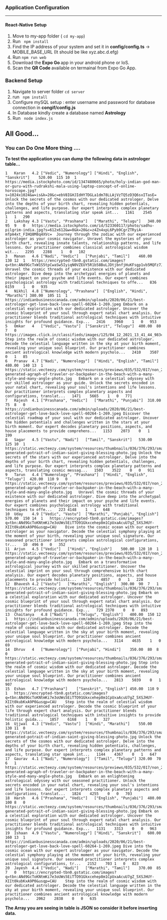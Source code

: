 ### Application Configuration
<hr>
<h4>React-Native Setup</h4>

1. Move to my-app folder ( <code>cd my-app</code>)
2. Run <code> npm install </code>
3. Find the IP address of your system and set it in <b>config/config.ts</b> -> MOBILE_BASE_URL (It should be like xyz.abc.d.efg)
4. Run <code>npm run web</code>
5. Download the <b> Expo Go </b> app in your android phone or IoS.
6. Scan the <b> QR Code </b> available on termainal from Expo Go App.

<h3>Backend Setup</h3>

1. Navigate to server folder <code>cd server</code>
2. run <code> npm install</code>
3. Configure mySQL setup : enter username and password for database connection in <b> congif/config.js</b>
4. In Database kindly create a database named <b> Astrology </b>
5. Run <code> node index.js </code>

<h2> All Good...</h2>

<h3>You can Do One More thing ....</h3>
<b> To test the application you can dump the following data in astrologer table...</b>

	1	Karan	4.2	["Vedic", "Numerology"]	["Hindi", "English", "Sanskrit"]	520.00	115	10	1	https://media.istockphoto.com/id/1347480665/photo/holy-indian-god-man-or-guru-with-rudrakshi-mala-using-laptop-concept-of-online-horoscope.jpg?s=1024x1024&w=is&k=20&c=ebV8IGHJIdHY7DGLa1dm78LLAjVzTQ5zD3Q6sxITasE=	Unlock the secrets of the cosmos with our dedicated astrologer. Delve into the depths of your birth chart, revealing hidden potentials, challenges, and life purpose. Our expert interprets complex planetary patterns and aspects, translating star speak int...	1161	2545	1	1	290
	2	Lakshay	4.3	["Vastu", "Prashana"]	["Marathi", "Telugu"]	340.00	95	9	0	https://media.istockphoto.com/id/523360117/photo/sadhu-pilgrim-india.jpg?s=612x612&w=0&k=20&c=z4Zn4xpL6Pyb9CgrZTRyiA-mfpm4xt_FIHQ8M8q4XVc=	Journey through the zodiac with our experienced astrologer as your cosmic navigator. Unravel the mysteries of your birth chart, revealing innate talents, relationship patterns, and life lessons. Our practitioner combines classical astrological wisdom wit...	2295	2288	1	0	102
	3	Manan	4.6	["Nadi", "Vedic"]	["Punjabi", "Tamil"]	460.00	130	12	1	https://encrypted-tbn0.gstatic.com/images?q=tbn:ANd9GcTxW1S5tpCwaSw5IyiqN0VZEUY5R1b58BuLJDtjbnfjHuKFsgp1vb5MQFz7JK80ipJgIvI	Unravel the cosmic threads of your existence with our dedicated astrologer. Dive deep into the archetypal energies of planets and their impact on your psyche and life events. Our expert combines psychological astrology with traditional techniques to offe...	836	6159	1	0	935
	4	Nikhil	4.8	["Numerology", "Prashana"]	["English", "Hindi", "Marathi"]	380.00	105	11	1	https://indianbusinesscanada.com/admin/uploads/2020/06/21/best-astrologer-get-love-back-love-spell-60264-1-269.jpeg	Embark on a celestial exploration with our dedicated astrologer. Uncover the cosmic blueprint of your soul through expert natal chart analysis. Our practitioner blends traditional astrological techniques with intuitive insights for profound guidance. Exp...	2416	3960	1	0	953
	5	Omkar	4	["Vedic", "Vastu"]	["Sanskrit", "Telugu"]	400.00	80	7	0	https://images.click.in/classifieds/images/125/04_12_2021_13_41_44_983c2ce4e3be9410a566d851618868f3_s.jpg	Step into the realm of cosmic wisdom with our dedicated astrologer. Decode the celestial language written in the sky at your birth moment, revealing your unique soul blueprint. Our practitioner combines ancient astrological knowledge with modern psycholo...	2410	3507	0	1	85
	6	Pranav	4.7	["Nadi", "Numerology"]	["Hindi", "English", "Tamil"]	480.00	140	13	1	https://static.vecteezy.com/system/resources/previews/035/532/017/non_2x/ai-generated-agraph-of-traveler-or-backpaker-in-the-beach-with-a-many-style-and-many-angle-photo.jpg	Embark on a celestial odyssey with our skilled astrologer as your guide. Unlock the secrets encoded in your natal chart, revealing your soul's intentions and life lessons. Our practitioner interprets complex planetary aspects and configurations, translat...	1471	5665	1	0	771
	7	Rajesh	4.1	["Prashana", "Vedic"]	["Marathi", "Punjabi"]	310.00	75	8	0	https://indianbusinesscanada.com/admin/uploads/2020/06/21/best-astrologer-get-love-back-love-spell-60264-1-269.jpeg	Discover the celestial roadmap of your soul with our dedicated astrologer. Uncover the hidden potentials and challenges written in the stars at your birth moment. Our expert decodes planetary positions, aspects, and house placements to provide comprehens...	1153	2073	0	1	199
	8	Sagar	4.5	["Vastu", "Nadi"]	["Tamil", "Sanskrit"]	530.00	125	10	1	https://static.vecteezy.com/system/resources/thumbnails/036/376/293/small_2x/ai-generated-potrait-of-indian-saint-giving-blessing-photo.jpg	Unlock the secrets of the stars with our experienced astrologer. Delve into the depths of your birth chart, revealing hidden potentials, challenges, and life purpose. Our expert interprets complex planetary patterns and aspects, translating cosmic messag...	1503	3522	0	0	911
	9	Tarun	4.4	["Numerology", "Prashana"]	["Hindi", "English", "Telugu"]	420.00	110	9	0	https://static.vecteezy.com/system/resources/previews/035/532/017/non_2x/ai-generated-agraph-of-traveler-or-backpaker-in-the-beach-with-a-many-style-and-many-angle-photo.jpg	Unravel the cosmic threads of your existence with our dedicated astrologer. Dive deep into the archetypal energies of planets and their impact on your psyche and life events. Our expert combines psychological astrology with traditional techniques to offe...	223	4148	1	1	648
	10	Uday	4.9	["Vedic", "Vastu"]	["Marathi", "Punjabi", "English"]	570.00	150	14	1	https://encrypted-tbn0.gstatic.com/images?q=tbn:ANd9GcToKNtmKi7e3oUWs5EiTTO91Gkxcehep8m1CpUxaAcuU7gZ_5XSJHUY-XIIt0kubKxA9P0&usqp=CAU	Dive into the cosmic ocean with our expert astrologer as your navigator. Decode the celestial symphony playing at the moment of your birth, revealing your unique soul signature. Our seasoned practitioner interprets complex astrological configurations, tr...	10	496	0	0	352
	11	Arjun	4.5	["Vedic"]	["Hindi", "English"]	500.00	120	10	1	https://static.vecteezy.com/system/resources/previews/035/532/017/non_2x/ai-generated-agraph-of-traveler-or-backpaker-in-the-beach-with-a-many-style-and-many-angle-photo.jpg	Embark on a transformative astrological journey with our skilled practitioner. Uncover the celestial imprint on your soul through comprehensive birth chart analysis. Our expert decodes planetary positions, aspects, and house placements to provide holisti...	1247	4857	0	1	228
	12	Bhavesh	4.2	["Vastu"]	["Marathi", "English"]	300.00	90	7	1	https://static.vecteezy.com/system/resources/thumbnails/036/376/293/small_2x/ai-generated-potrait-of-indian-saint-giving-blessing-photo.jpg	Embark on a celestial exploration with our dedicated astrologer. Uncover the cosmic blueprint of your soul through expert natal chart analysis. Our practitioner blends traditional astrological techniques with intuitive insights for profound guidance. Exp...	729	2370	0	0	893
	13	Chaitanya	4.8	["Nadi"]	["Telugu", "English"]	400.00	150	12	1	https://indianbusinesscanada.com/admin/uploads/2020/06/21/best-astrologer-get-love-back-love-spell-60264-1-269.jpeg	Step into the realm of cosmic wisdom with our dedicated astrologer. Decode the celestial language written in the sky at your birth moment, revealing your unique soul blueprint. Our practitioner combines ancient astrological knowledge with modern psycholo...	3114	4635	1	0	69
	14	Dhruv	4	["Numerology"]	["Punjabi", "Hindi"]	350.00	80	8	0	https://static.vecteezy.com/system/resources/thumbnails/036/376/293/small_2x/ai-generated-potrait-of-indian-saint-giving-blessing-photo.jpg	Step into the realm of cosmic wisdom with our dedicated astrologer. Decode the celestial language written in the sky at your birth moment, revealing your unique soul blueprint. Our practitioner combines ancient astrological knowledge with modern psycholo...	2813	5039	0	1	907
	15	Eshan	4.7	["Prashana"]	["Sanskrit", "English"]	450.00	110	9	1	https://encrypted-tbn0.gstatic.com/images?q=tbn:ANd9GcToKNtmKi7e3oUWs5EiTTO91Gkxcehep8m1CpUxaAcuU7gZ_5XSJHUY-XIIt0kubKxA9P0&usqp=CAU	Step into the realm of celestial wisdom with our experienced astrologer. Decode the cosmic blueprint of your life through expert chart analysis. Our practitioner blends traditional astrological techniques with intuitive insights to provide holistic guida...	1857	6168	1	0	327
	16	Ujjwal	4.3	["Vedic", "Vastu"]	["Hindi", "Marathi"]	550.00	130	11	0	https://static.vecteezy.com/system/resources/thumbnails/036/376/293/small_2x/ai-generated-potrait-of-indian-saint-giving-blessing-photo.jpg	Unlock the secrets of the cosmos with our dedicated astrologer. Delve into the depths of your birth chart, revealing hidden potentials, challenges, and life purpose. Our expert interprets complex planetary patterns and aspects, translating star speak int...	1144	4367	0	1	647
	17	Gaurav	4.1	["Nadi", "Numerology"]	["Tamil", "Telugu"]	320.00	70	6	1	https://static.vecteezy.com/system/resources/previews/035/532/017/non_2x/ai-generated-agraph-of-traveler-or-backpaker-in-the-beach-with-a-many-style-and-many-angle-photo.jpg	Embark on an enlightening astrological odyssey with our seasoned practitioner. Unlock the secrets encoded in your natal chart, revealing your soul's intentions and life lessons. Our expert interprets complex planetary aspects and configurations, translat...	1824	4255	0	0	703
	18	Harsh	4.6	["Prashana", "Vedic"]	["English", "Punjabi"]	480.00	100	8	0	https://static.vecteezy.com/system/resources/thumbnails/036/376/293/small_2x/ai-generated-potrait-of-indian-saint-giving-blessing-photo.jpg	Embark on a celestial exploration with our dedicated astrologer. Uncover the cosmic blueprint of your soul through expert natal chart analysis. Our practitioner blends traditional astrological techniques with intuitive insights for profound guidance. Exp...	1131	3313	0	0	963
	19	Ishaan	4.9	["Vastu", "Numerology"]	["Hindi", "Sanskrit"]	600.00	160	13	1	https://indianbusinesscanada.com/admin/uploads/2020/06/21/best-astrologer-get-love-back-love-spell-60264-1-269.jpeg	Dive into the cosmic ocean with our expert astrologer as your navigator. Decode the celestial symphony playing at the moment of your birth, revealing your unique soul signature. Our seasoned practitioner interprets complex astrological configurations, tr...	2152	703	1	0	823
	20	Jayesh	4.4	["Vedic", "Nadi"]	["Marathi", "Tamil"]	370.00	85	7	0	https://encrypted-tbn0.gstatic.com/images?q=tbn:ANd9GcToKNtmKi7e3oUWs5EiTTO91Gkxcehep8m1CpUxaAcuU7gZ_5XSJHUY-XIIt0kubKxA9P0&usqp=CAU	Step into the realm of cosmic wisdom with our dedicated astrologer. Decode the celestial language written in the sky at your birth moment, revealing your unique soul blueprint. Our practitioner combines ancient astrological knowledge with modern psycholo...	2062	2838	0	0	635



<b> The Array you are seeing in table is JSON  so consider it before inserting data.</b>